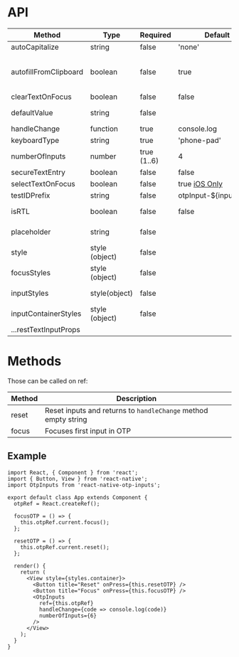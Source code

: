 # API

| Method                | Type           | Required    | Default                                 | Description                                                              |
| --------------------- | -------------- | ----------- | --------------------------------------- | ------------------------------------------------------------------------ |
| autoCapitalize        | string         | false       | 'none'                                  |                                                                          |
| autofillFromClipboard | boolean        | false       | true                                    | You can set it to `false` if want to switch off autofill from clipboard. |
| clearTextOnFocus      | boolean        | false       | false                                   |                                                                          |
| defaultValue          | string         | false       |                                         | Sets default value for otp inputs                                        |
| handleChange          | function       | true        | console.log                             | Returns otp code.                                                        |
| keyboardType          | string         | true        | 'phone-pad'                             |                                                                          |
| numberOfInputs        | number         | true (1..6) | 4                                       | Inputs count to render.                                                  |
| secureTextEntry       | boolean        | false       | false                                   |                                                                          |
| selectTextOnFocus     | boolean        | false       | true [iOS Only](./src/OtpInput.tsx#L56) |                                                                          |
| testIDPrefix          | string         | false       | otpInput-\${inputIndex}                 | Prefix for testID.                                                       |
| isRTL                 | boolean        | false       | false                                   | Preferably I18nManager.isRTL.                                            |
| placeholder           | string         | false       |                                         | Placeholder for the input boxes.                                         |
| style                 | style (object) | false       |                                         | Applied to whole container.                                              |
| focusStyles           | style (object) | false       |                                         | Applied to the input on focus.                                           |
| inputStyles           | style(object)  | false       |                                         | Applied to single input.                                                 |
| inputContainerStyles  | style (object) | false       |                                         | Applied to each input container.                                         |
| ...restTextInputProps |                |             |                                         | [TextInput](https://facebook.github.io/react-native/docs/textinput)      |

# Methods

Those can be called on ref:

| Method | Description                                                    |
| ------ | -------------------------------------------------------------- |
| reset  | Reset inputs and returns to `handleChange` method empty string |
| focus  | Focuses first input in OTP                                     |

## Example

```tsx
import React, { Component } from 'react';
import { Button, View } from 'react-native';
import OtpInputs from 'react-native-otp-inputs';

export default class App extends Component {
  otpRef = React.createRef();

  focusOTP = () => {
    this.otpRef.current.focus();
  };

  resetOTP = () => {
    this.otpRef.current.reset();
  };

  render() {
    return (
      <View style={styles.container}>
        <Button title="Reset" onPress={this.resetOTP} />
        <Button title="Focus" onPress={this.focusOTP} />
        <OtpInputs
          ref={this.otpRef}
          handleChange={code => console.log(code)}
          numberOfInputs={6}
        />
      </View>
    );
  }
}
```
